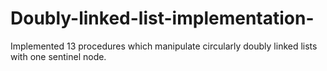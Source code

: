 # Doubly-linked-list-implementation-
Implemented 13 procedures which manipulate circularly doubly linked lists with one sentinel node. 
